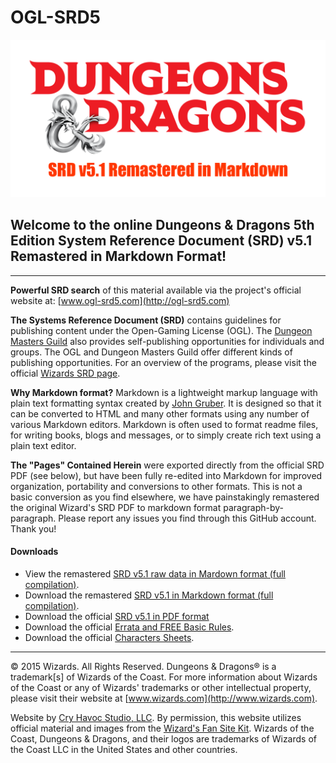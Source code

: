 # OGL-SRD5

![D&D Logo](DnD_SRD5_Remastered.png)

## Welcome to the online Dungeons & Dragons 5th Edition System Reference Document (SRD) v5.1 Remastered in Markdown Format!

---

**Powerful SRD search** of this material available via the project's official website at: [www.ogl-srd5.com](http://ogl-srd5.com)

**The Systems Reference Document (SRD)** contains guidelines for publishing content under the Open-Gaming License (OGL). The [Dungeon Masters Guild](http://dungeonmastersguild.com/) also provides self-publishing opportunities for individuals and groups. The OGL and Dungeon Masters Guild offer different kinds of publishing opportunities. For an overview of the programs, please visit the official [Wizards SRD page](http://dnd.wizards.com/articles/features/systems-reference-document-srd).

**Why Markdown format?** Markdown is a lightweight markup language with plain text formatting syntax created by [John Gruber](https://daringfireball.net). It is designed so that it can be converted to HTML and many other formats using any number of various Markdown editors. Markdown is often used to format readme files, for writing books, blogs and messages, or to simply create rich text using a plain text editor.

**The "Pages" Contained Herein** were exported directly from the official SRD PDF (see below), but have been fully re-edited into Markdown for improved organization, portability and conversions to other formats. This is not a basic conversion as you find elsewhere, we have painstakingly remastered the original Wizard's SRD PDF to markdown format paragraph-by-paragraph. Please report any issues you find through this GitHub account. Thank you!

#### Downloads

* View the remastered [SRD v5.1 raw data in Mardown format (full compilation)](https://raw.githubusercontent.com/CryHavocStudio/OGL-SRD5/master/D%26D%205E%20SRD%20v5.1%20Compilation.md).
* Download the remastered [SRD v5.1 in Markdown format (full compilation)](https://github.com/CryHavocStudio/OGL-SRD5/blob/master/D%26D%205E%20SRD%20v5.1%20Compilation.md).
* Download the official [SRD v5.1 in PDF format](http://media.wizards.com/2016/downloads/DND/SRD-OGL_V5.1.pdf)
* Download the official [Errata and FREE Basic Rules](http://dnd.wizards.com/articles/features/basicrules).
* Download the official [Characters Sheets](http://dnd.wizards.com/articles/features/character_sheets).

<hr>

© 2015 Wizards. All Rights Reserved. Dungeons & Dragons® is a trademark[s] of Wizards of the Coast. For more information about Wizards of the Coast or any of Wizards' trademarks or other intellectual property, please visit their website at [www.wizards.com](http://www.wizards.com).

Website by [Cry Havoc Studio, LLC](http://cryhavoc.studio). By permission, this website utilizes official material and images from the [Wizard's Fan Site Kit](http://dnd.wizards.com/articles/features/fan-site-kit). Wizards of the Coast, Dungeons & Dragons, and their logos are trademarks of Wizards of the Coast LLC in the United States and other countries.
